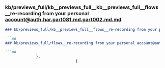 ### kb/previews_full/kb__previews_full__kb__previews_full__flows__re-recording from your personal account@auth.har.part081.md.part002.md.md

```md
### kb/previews_full/kb__previews_full__flows__re-recording from your personal account@auth.har.part081.md.part002.md

```md
### kb/previews_full/flows__re-recording from your personal account@auth.har.part081.md (part 002)

```md
              },
                                {
                           
```

```

```

```
